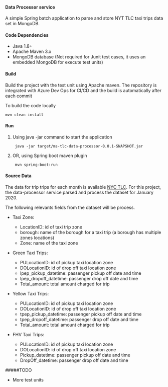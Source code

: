 #### Data Processor service
A simple Spring batch application to parse and store NYT TLC taxi trips data set in MongoDB.

#### Code Dependencies
- Java 1.8+
- Apache Maven 3.x
- MongoDB database (Not required for Junit test cases, it uses an embedded MongoDB for execute test units)

#### Build
Build the project with the test unit using Apache maven. The repository is integrated with Azure Dev Ops for CI/CD and the build is automatically after each commit

To build the code locally
	
	mvn clean install
 
#### Run
1. Using java -jar command to start the application
	
		java -jar target/ms-tlc-data-processor-0.0.1-SNAPSHOT.jar 

2. OR, using Spring boot maven plugin
	
		mvn spring-boot:run
		
#### Source Data
The data for trip trips for each month is available [NYC TLC](https://www1.nyc.gov/site/tlc/about/tlc-trip-record-data.page).
For this project, the data-processor service parsed and process the dataset for January 2020.

 The following relevants fields from the dataset will be process.
- Taxi Zone:
  - LocationID: id of taxi trip zone
  - borough: name of the borough for a taxi trip (a borough has multiple zones locations)
  - Zone:  name of the taxi zone 
  
- Green Taxi Trips:
  -  PULocationID: id of pickup taxi location zone
  -  DOLocationID: id of drop off taxi location zone
  -  lpep_pickup_datetime: passenger pickup off date and time
  -  lpep_dropoff_datetime: passenger drop off date and time
  -  Total_amount: total amount charged for trip
  
- Yellow Taxi Trips:
  - PULocationID: id of pickup taxi location zone
  - DOLocationID: id of drop off taxi location zone
  - tpep_pickup_datetime: passenger pickup off date and time
  - tpep_dropoff_datetime: passenger drop off date and time
  - Total_amount: total amount charged for trip
  	
- FHV Taxi Trips:
  -  PULocationID: id of pickup taxi location zone
  -  DOLocationID: id of drop off taxi location zone
  -  Pickup_datetime: passenger pickup off date and time
  -  DropOff_datetime: passenger drop off date and time
  
 #####TODO
 - More test units